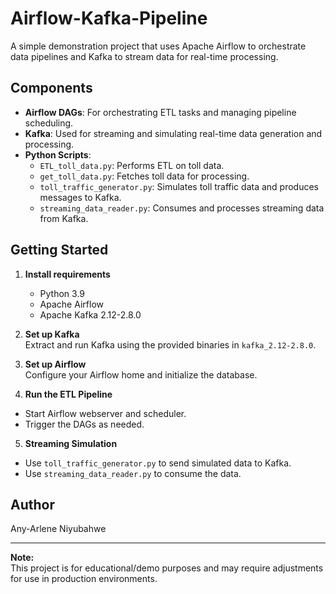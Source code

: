 # Airflow-Kafka-Pipeline

A simple demonstration project that uses Apache Airflow to orchestrate data pipelines and Kafka to stream data for real-time processing.

## Components

- **Airflow DAGs**: For orchestrating ETL tasks and managing pipeline scheduling.
- **Kafka**: Used for streaming and simulating real-time data generation and processing.
- **Python Scripts**:
  - `ETL_toll_data.py`: Performs ETL on toll data.
  - `get_toll_data.py`: Fetches toll data for processing.
  - `toll_traffic_generator.py`: Simulates toll traffic data and produces messages to Kafka.
  - `streaming_data_reader.py`: Consumes and processes streaming data from Kafka.

## Getting Started

1. **Install requirements**  
   - Python 3.9  
   - Apache Airflow  
   - Apache Kafka 2.12-2.8.0

2. **Set up Kafka**  
   Extract and run Kafka using the provided binaries in `kafka_2.12-2.8.0`.

3. **Set up Airflow**  
   Configure your Airflow home and initialize the database.

4. **Run the ETL Pipeline**  
- Start Airflow webserver and scheduler.
- Trigger the DAGs as needed.

5. **Streaming Simulation**  
- Use `toll_traffic_generator.py` to send simulated data to Kafka.
- Use `streaming_data_reader.py` to consume the data.

## Author

Any-Arlene Niyubahwe

---

**Note:**  
This project is for educational/demo purposes and may require adjustments for use in production environments.
